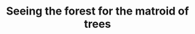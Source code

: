 ---
layout: content
title: Seeing the forest for the matroid of trees
url: http://nbviewer.jupyter.org/github/MaCaki/algorithms/blob/master/euler_107/problem_107.ipynb?flush_cache=true
summary: Light introduction to matroids through Kruskall's algorithm  
---